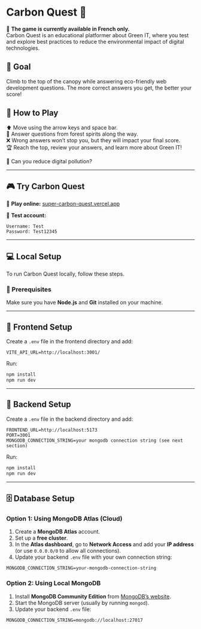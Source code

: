 # Carbon Quest 🌳

🚨 **The game is currently available in French only.**  
Carbon Quest is an educational platformer about Green IT, where you test and explore best practices to reduce the environmental impact of digital technologies.

## 🎯 Goal

Climb to the top of the canopy while answering eco-friendly web development questions. The more correct answers you get, the better your score!

## 👾 How to Play

⬆ Move using the arrow keys and space bar.  
🌿 Answer questions from forest spirits along the way.  
❌ Wrong answers won’t stop you, but they will impact your final score.  
🏆 Reach the top, review your answers, and learn more about Green IT!

💪 Can you reduce digital pollution?

---

## 🎮 Try Carbon Quest

🚀 **Play online:** [super-carbon-quest.vercel.app](https://super-carbon-quest.vercel.app/)

📝 **Test account:**

```plaintext
Username: Test
Password: Test12345
```

---

## 💻 Local Setup

To run Carbon Quest locally, follow these steps.

### 📌 Prerequisites

Make sure you have **Node.js** and **Git** installed on your machine.

---

## 🚀 Frontend Setup

Create a `.env` file in the frontend directory and add:

```env
VITE_API_URL=http://localhost:3001/
```

Run:

```sh
npm install
npm run dev
```

---

## 🔧 Backend Setup

Create a `.env` file in the backend directory and add:

```env
FRONTEND_URL=http://localhost:5173
PORT=3001
MONGODB_CONNECTION_STRING=your mongodb connection string (see next section)
```

Run:

```sh
npm install
npm run dev
```

---

## 🗄 Database Setup

### Option 1: Using MongoDB Atlas (Cloud)

1. Create a **MongoDB Atlas** account.
2. Set up a **free cluster**.
3. In the **Atlas dashboard**, go to **Network Access** and add your **IP address** (or use `0.0.0.0/0` to allow all connections).
4. Update your backend `.env` file with your own connection string:

```env
MONGODB_CONNECTION_STRING=your-mongodb-connection-string
```

### Option 2: Using Local MongoDB

1. Install **MongoDB Community Edition** from [MongoDB’s website](https://www.mongodb.com/try/download/community).
2. Start the MongoDB server (usually by running `mongod`).
3. Update your backend `.env` file:

```env
MONGODB_CONNECTION_STRING=mongodb://localhost:27017
```
